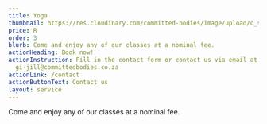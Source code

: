 ```yaml
---
title: Yoga
thumbnail: https://res.cloudinary.com/committed-bodies/image/upload/c_scale,f_auto,q_auto,w_600/v1642663660/services/pilates-scaled.png
price: R
order: 3
blurb: Come and enjoy any of our classes at a nominal fee.
actionHeading: Book now!
actionInstruction: Fill in the contact form or contact us via email at
  gi-jill@committedbodies.co.za
actionLink: /contact
actionButtonText: Contact us
layout: service
---
```

Come and enjoy any of our classes at a nominal fee.
